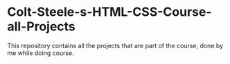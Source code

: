 # Colt-Steele-s-HTML-CSS-Course-all-Projects
This repository contains all the projects that are part of the course, done by me while doing course.
